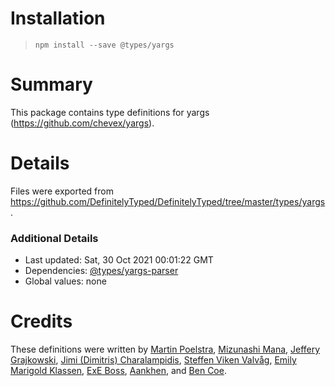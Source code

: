 # Installation
> `npm install --save @types/yargs`

# Summary
This package contains type definitions for yargs (https://github.com/chevex/yargs).

# Details
Files were exported from https://github.com/DefinitelyTyped/DefinitelyTyped/tree/master/types/yargs.

### Additional Details
 * Last updated: Sat, 30 Oct 2021 00:01:22 GMT
 * Dependencies: [@types/yargs-parser](https://npmjs.com/package/@types/yargs-parser)
 * Global values: none

# Credits
These definitions were written by [Martin Poelstra](https://github.com/poelstra), [Mizunashi Mana](https://github.com/mizunashi-mana), [Jeffery Grajkowski](https://github.com/pushplay), [Jimi (Dimitris) Charalampidis](https://github.com/JimiC), [Steffen Viken Valvåg](https://github.com/steffenvv), [Emily Marigold Klassen](https://github.com/forivall), [ExE Boss](https://github.com/ExE-Boss), [Aankhen](https://github.com/Aankhen), and [Ben Coe](https://github.com/bcoe).
